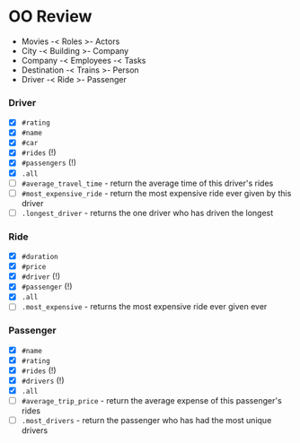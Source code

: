 # OO Review

- Movies -< Roles >- Actors
- City -< Building >- Company
- Company -< Employees -< Tasks
- Destination -< Trains >- Person
- Driver -< Ride >- Passenger


### Driver
- [x] `#rating`
- [x] `#name`
- [x] `#car`
- [x] `#rides` (!)
- [x] `#passengers` (!)
- [x] `.all`
- [ ] `#average_travel_time` - return the average time of this driver's rides
- [ ] `#most_expensive_ride` - return the most expensive ride ever given by this driver
- [ ] `.longest_driver` - returns the one driver who has driven the longest

### Ride
- [x] `#duration`
- [x] `#price`
- [x] `#driver` (!)
- [x] `#passenger` (!)
- [x] `.all`
- [ ] `.most_expensive` - returns the most expensive ride ever given ever

### Passenger
- [x] `#name`
- [x] `#rating`
- [x] `#rides` (!)
- [x] `#drivers` (!)
- [x] `.all`
- [ ] `#average_trip_price` - return the average expense of this passenger's rides
- [ ] `.most_drivers` - return the passenger who has had the most unique drivers
